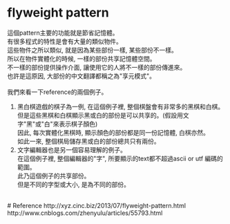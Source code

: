 # flyweight pattern

這個pattern主要的功能就是節省記憶體。<br />
有很多程式的特性是會有大量的類似物件。<br />
這些物件之所以類似, 就是因為某些部份一樣, 某些部份不一樣。<br />
所以在物件實體化的時候, 一樣的部份共享記憶體空間。<br />
不一樣的部份提供操作介面, 讓使用它的人將不一樣的部份傳進來。<br />
也許是這原因, 大部份的中文翻譯都稱之為"享元模式"。<br />
<br />
我們來看一下reference的兩個例子。<br />
1.  黑白棋遊戲的棋子為一例, 在這個例子裡, 整個棋盤會有非常多的黑棋和白棋。<br />
    但是這些黑棋和白棋顯示黑或白的部份是可以共享的。(假設用文字"黑"或"白"來表示棋子顏色)<br />
    因此, 每次實體化黑棋時, 顯示顏色的部份都是同一份記憶體, 白棋亦然。<br />
    如此一來, 整個棋局儲存黑或白的部份總共只有兩份。<br />
2.  文字編輯器也是另一個容易理解的例子。<br />
    在這個例子裡, 整個編輯器的"字", 所要顯示的text都不超過ascii or utf 編碼的範圍。<br />
    此乃這個例子的共享部份。<br />
    但是不同的字型或大小, 是為不同的部份。<br />
<br />
# Reference
http://xyz.cinc.biz/2013/07/flyweight-pattern.html <br />
http://www.cnblogs.com/zhenyulu/articles/55793.html <br />
